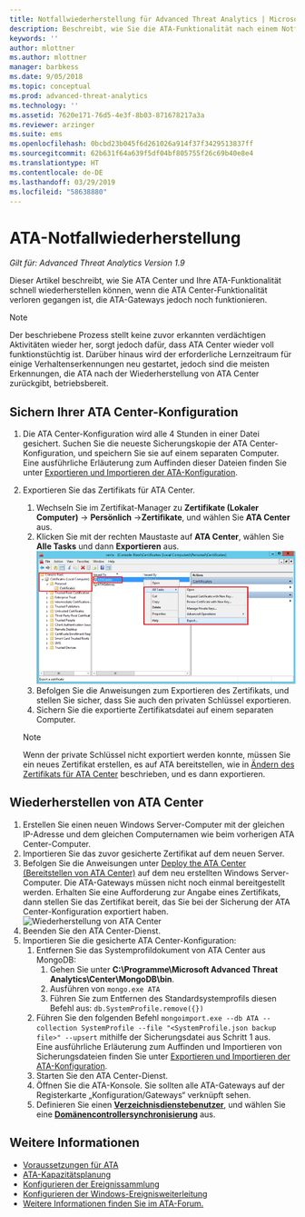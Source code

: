 ```yaml
---
title: Notfallwiederherstellung für Advanced Threat Analytics | Microsoft-Dokumentation
description: Beschreibt, wie Sie die ATA-Funktionalität nach einem Notfall schnell wiederherstellen können
keywords: ''
author: mlottner
ms.author: mlottner
manager: barbkess
ms.date: 9/05/2018
ms.topic: conceptual
ms.prod: advanced-threat-analytics
ms.technology: ''
ms.assetid: 7620e171-76d5-4e3f-8b03-871678217a3a
ms.reviewer: arzinger
ms.suite: ems
ms.openlocfilehash: 0bcbd23b045f6d261026a914f37f3429513837ff
ms.sourcegitcommit: 62b631f64a639f5df04bf805755f26c69b40e8e4
ms.translationtype: HT
ms.contentlocale: de-DE
ms.lasthandoff: 03/29/2019
ms.locfileid: "58638880"
---
```

# <a name="ata-disaster-recovery"></a>ATA-Notfallwiederherstellung

*Gilt für: Advanced Threat Analytics Version 1.9*

Dieser Artikel beschreibt, wie Sie ATA Center und Ihre ATA-Funktionalität schnell wiederherstellen können, wenn die ATA Center-Funktionalität verloren gegangen ist, die ATA-Gateways jedoch noch funktionieren. 

>[!NOTE]
> Der beschriebene Prozess stellt keine zuvor erkannten verdächtigen Aktivitäten wieder her, sorgt jedoch dafür, dass ATA Center wieder voll funktionstüchtig ist. Darüber hinaus wird der erforderliche Lernzeitraum für einige Verhaltenserkennungen neu gestartet, jedoch sind die meisten Erkennungen, die ATA nach der Wiederherstellung von ATA Center zurückgibt, betriebsbereit. 

## <a name="back-up-your-ata-center-configuration"></a>Sichern Ihrer ATA Center-Konfiguration

1. Die ATA Center-Konfiguration wird alle 4 Stunden in einer Datei gesichert. Suchen Sie die neueste Sicherungskopie der ATA Center-Konfiguration, und speichern Sie sie auf einem separaten Computer. Eine ausführliche Erläuterung zum Auffinden dieser Dateien finden Sie unter [Exportieren und Importieren der ATA-Konfiguration](ata-configuration-file.md). 
2. Exportieren Sie das Zertifikats für ATA Center.
    1. Wechseln Sie im Zertifikat-Manager zu **Zertifikate (Lokaler Computer)** -> **Persönlich** ->**Zertifikate**, und wählen Sie **ATA Center** aus.
    2. Klicken Sie mit der rechten Maustaste auf **ATA Center**, wählen Sie **Alle Tasks** und dann **Exportieren** aus. 
     ![Zertifikat für ATA Center](media/ata-center-cert.png)
    3. Befolgen Sie die Anweisungen zum Exportieren des Zertifikats, und stellen Sie sicher, dass Sie auch den privaten Schlüssel exportieren.
    4. Sichern Sie die exportierte Zertifikatsdatei auf einem separaten Computer.

   > [!NOTE] 
   > Wenn der private Schlüssel nicht exportiert werden konnte, müssen Sie ein neues Zertifikat erstellen, es auf ATA bereitstellen, wie in [Ändern des Zertifikats für ATA Center](modifying-ata-center-configuration.md) beschrieben, und es dann exportieren. 

## <a name="recover-your-ata-center"></a>Wiederherstellen von ATA Center

1. Erstellen Sie einen neuen Windows Server-Computer mit der gleichen IP-Adresse und dem gleichen Computernamen wie beim vorherigen ATA Center-Computer.
2. Importieren Sie das zuvor gesicherte Zertifikat auf dem neuen Server.
3. Befolgen Sie die Anweisungen unter [Deploy the ATA Center (Bereitstellen von ATA Center)](install-ata-step1.md) auf dem neu erstellten Windows Server-Computer. Die ATA-Gateways müssen nicht noch einmal bereitgestellt werden. Erhalten Sie eine Aufforderung zur Angabe eines Zertifikats, dann stellen Sie das Zertifikat bereit, das Sie bei der Sicherung der ATA Center-Konfiguration exportiert haben. 
![Wiederherstellung von ATA Center](media/disaster-recovery-deploymentss.png)
4. Beenden Sie den ATA Center-Dienst.
5. Importieren Sie die gesicherte ATA Center-Konfiguration:
    1. Entfernen Sie das Systemprofildokument von ATA Center aus MongoDB: 
        1. Gehen Sie unter **C:\Programme\Microsoft Advanced Threat Analytics\Center\MongoDB\bin**. 
        2. Ausführen von `mongo.exe ATA` 
        3. Führen Sie zum Entfernen des Standardsystemprofils diesen Befehl aus: `db.SystemProfile.remove({})`
    2. Führen Sie den folgenden Befehl `mongoimport.exe --db ATA --collection SystemProfile --file "<SystemProfile.json backup file>" --upsert` mithilfe der Sicherungsdatei aus Schritt 1 aus.</br>
    Eine ausführliche Erläuterung zum Auffinden und Importieren von Sicherungsdateien finden Sie unter [Exportieren und Importieren der ATA-Konfiguration](ata-configuration-file.md). 
    3. Starten Sie den ATA Center-Dienst.
    4. Öffnen Sie die ATA-Konsole. Sie sollten alle ATA-Gateways auf der Registerkarte „Konfiguration/Gateways“ verknüpft sehen.
    5. Definieren Sie einen [**Verzeichnisdienstebenutzer**](install-ata-step2.md), und wählen Sie eine [**Domänencontrollersynchronisierung**](install-ata-step5.md) aus. 






## <a name="see-also"></a>Weitere Informationen
- [Voraussetzungen für ATA](ata-prerequisites.md)
- [ATA-Kapazitätsplanung](ata-capacity-planning.md)
- [Konfigurieren der Ereignissammlung](install-ata-step6.md)
- [Konfigurieren der Windows-Ereignisweiterleitung](configure-event-collection.md)
- [Weitere Informationen finden Sie im ATA-Forum.](https://social.technet.microsoft.com/Forums/security/home?forum=mata)
